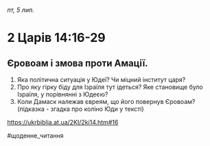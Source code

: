 
_пт, 5 лип._

# 2 Царів 14:16-29

## Єровоам і змова проти Амації.
1. Яка політична ситуація у Юдеї? Чи міцний інститут царя?
2. Про яку гірку біду для Ізраїля тут ідеться? Яке становище було Ізраїля, у порівнянні з Юдеєю?
3. Коли Дамаск належав євреям, що його повернув Єровоам? (підказка - згадка про коліно Юди у тексті)

https://ukrbiblia.at.ua/2KI/2ki14.htm#16 

#щоденне_читання
